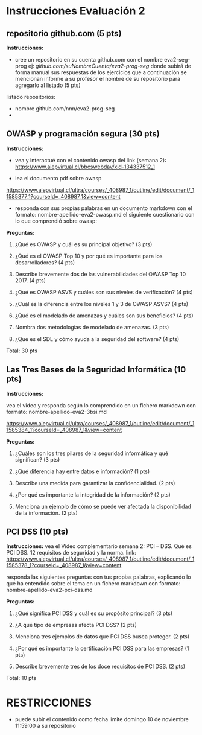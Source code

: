 # Instrucciones Evaluación 2 

## repositorio github.com (5 pts)
**Instrucciones:** 
- cree un repositorio en su cuenta github.com con el nombre
eva2-seg-prog ej: *github.com/suNombreCuenta/eva2-prog-seg*
donde subirá de forma manual sus respuestas de los ejercicios que a continuación se mencionan 
informe a su profesor el nombre de su repositorio para agregarlo al listado
(5 pts)

listado repositorios:
- nombre  github.com/nnn/eva2-prog-seg
- 

## OWASP y programación segura (30 pts)
**Instrucciones:** 
- vea y interactué con el contenido owasp del link (semana 2):
https://www.aiepvirtual.cl/bbcswebdav/xid-134337512_1

- lea el documento pdf sobre owasp

https://www.aiepvirtual.cl/ultra/courses/_408987_1/outline/edit/document/_11585377_1?courseId=_408987_1&view=content

- responda con sus propias palabras en un documento markdown con el formato:
nombre-apellido-eva2-owasp.md el siguiente cuestionario con lo que comprendió sobre owasp:

**Preguntas:**

1. ¿Qué es OWASP y cuál es su principal objetivo? (3 pts)

2. ¿Qué es el OWASP Top 10 y por qué es importante para los desarrolladores? (4 pts)

3. Describe brevemente dos de las vulnerabilidades del OWASP Top 10 2017. (4 pts)

4. ¿Qué es OWASP ASVS y cuáles son sus niveles de verificación? (4 pts)

5. ¿Cuál es la diferencia entre los niveles 1 y 3 de OWASP ASVS? (4 pts)

6. ¿Qué es el modelado de amenazas y cuáles son sus beneficios? (4 pts)

7. Nombra dos metodologías de modelado de amenazas. (3 pts)

8. ¿Qué es el SDL y cómo ayuda a la seguridad del software? (4 pts)

Total: 30 pts

## Las Tres Bases de la Seguridad Informática (10 pts)
**Instrucciones:** 

vea el video y responda según lo comprendido en un fichero markdown
con formato:
nombre-apellido-eva2-3bsi.md

https://www.aiepvirtual.cl/ultra/courses/_408987_1/outline/edit/document/_11585384_1?courseId=_408987_1&view=content

**Preguntas:**

1. ¿Cuáles son los tres pilares de la seguridad informática y qué significan? (3 pts)

2. ¿Qué diferencia hay entre datos e información? (1 pts)

3. Describe una medida para garantizar la confidencialidad. (2 pts)

4. ¿Por qué es importante la integridad de la información? (2 pts)

5. Menciona un ejemplo de cómo se puede ver afectada la disponibilidad de la información. (2 pts)

## PCI DSS (10 pts)
**Instrucciones:** 
vea el Video complementario semana 2: PCI – DSS. Qué es PCI DSS. 12 requisitos de seguridad y la norma. link:
https://www.aiepvirtual.cl/ultra/courses/_408987_1/outline/edit/document/_11585378_1?courseId=_408987_1&view=content

responda las siguientes preguntas con tus propias palabras, explicando lo que ha entendido sobre el tema en un fichero markdown
con formato:
nombre-apellido-eva2-pci-dss.md

**Preguntas:**

1. ¿Qué significa PCI DSS y cuál es su propósito principal? (3 pts)

2. ¿A qué tipo de empresas afecta PCI DSS? (2 pts)

3. Menciona tres ejemplos de datos que PCI DSS busca proteger. (2 pts)

4. ¿Por qué es importante la certificación PCI DSS para las empresas? (1 pts)

5. Describe brevemente tres de los doce requisitos de PCI DSS. (2 pts)

Total: 10 pts


# RESTRICCIONES
- puede subir el contenido como fecha limite domingo 10 de noviembre 11:59:00 a su repositorio
